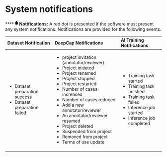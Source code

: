 # System notifications

\*\*\*\*![](../.gitbook/assets/image%20%283%29%20%281%29.png)**Notifications:** A red dot is presented if the software must present any system notifications. Notifications are provided for the following events.

<table>
  <thead>
    <tr>
      <th style="text-align:left">Dataset Notification</th>
      <th style="text-align:left">DeepCap Notifications</th>
      <th style="text-align:left">AI Training Notifications</th>
    </tr>
  </thead>
  <tbody>
    <tr>
      <td style="text-align:left">
        <ul>
          <li>Dataset preparation success</li>
          <li>Dataset preparation failed</li>
        </ul>
      </td>
      <td style="text-align:left">
        <ul>
          <li>project invitation (annotator/reviewer)</li>
          <li>Project initiated</li>
          <li>Project renamed</li>
          <li>Project stopped</li>
          <li>Project restarted</li>
          <li>Number of cases increased</li>
          <li>Number of cases reduced</li>
          <li>Add a new annotator/reviewer</li>
          <li>An annotator/reviewer resumed</li>
          <li>Project deleted</li>
          <li>Suspended from project</li>
          <li>Removed from project</li>
          <li>Terms of use update</li>
        </ul>
      </td>
      <td style="text-align:left">
        <ul>
          <li>Training task started</li>
          <li>Training task finished</li>
          <li>Training task failed</li>
          <li>Inference job started</li>
          <li>Inference job completed</li>
        </ul>
      </td>
    </tr>
    <tr>
      <td style="text-align:left"></td>
      <td style="text-align:left"></td>
      <td style="text-align:left"></td>
    </tr>
  </tbody>
</table>



